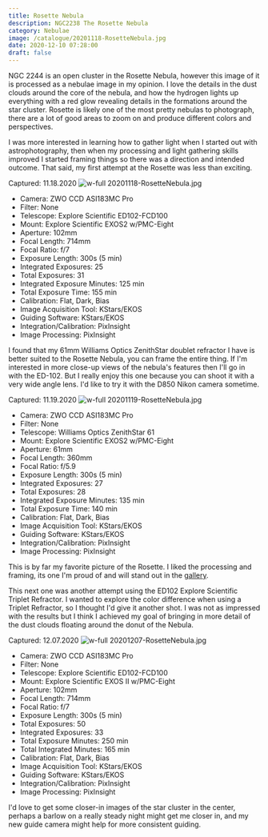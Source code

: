 ```yaml
---
title: Rosette Nebula
description: NGC2238 The Rosette Nebula
category: Nebulae
image: /catalogue/20201118-RosetteNebula.jpg
date: 2020-12-10 07:28:00
draft: false
---
```


NGC 2244 is an open cluster in the Rosette Nebula, however this image of it is processed as a nebulae image in my opinion. I love the details in the dust clouds around the core of the nebula, and how the hydrogen lights up everything with a red glow revealing details in the formations around the star cluster. Rosette is likely one of the most pretty nebulas to photograph, there are a lot of good areas to zoom on and produce different colors and perspectives.

I was more interested in learning how to gather light when I started out with astrophotography, then when my processing and light gathering skills improved I started framing things so there was a direction and intended outcome. That said, my first attempt at the Rosette was less than exciting.  
  
Captured: 11.18.2020
![w-full 20201118-RosetteNebula.jpg](/catalogue/20201118-RosetteNebula.jpg)  
  
* Camera: ZWO CCD ASI183MC Pro
* Filter: None
* Telescope: Explore Scientific ED102-FCD100
* Mount: Explore Scientific EXOS2 w/PMC-Eight
* Aperture: 102mm
* Focal Length: 714mm
* Focal Ratio: f/7
* Exposure Length: 300s (5 min)
* Integrated Exposures: 25
* Total Exposures: 31
* Integrated Exposure Minutes: 125 min
* Total Exposure Time: 155 min
* Calibration: Flat, Dark, Bias
* Image Acquisition Tool: KStars/EKOS
* Guiding Software: KStars/EKOS
* Integration/Calibration: PixInsight
* Image Processing: PixInsight  
  
I found that my 61mm Williams Optics ZenithStar doublet refractor I have is better suited to the Rosette Nebula, you can frame the entire thing. If I'm interested in more close-up views of the nebula's features then I'll go in with the ED-102. But I really enjoy this one because you can shoot it with a very wide angle lens. I'd like to try it with the D850 Nikon camera sometime.  
  
Captured: 11.19.2020
![w-full 20201119-RosetteNebula.jpg](/catalogue/20201119-RosetteNebula.jpg)  
  
* Camera: ZWO CCD ASI183MC Pro
* Filter: None
* Telescope: Williams Optics ZenithStar 61
* Mount: Explore Scientific EXOS2 w/PMC-Eight
* Aperture: 61mm
* Focal Length: 360mm
* Focal Ratio: f/5.9
* Exposure Length: 300s (5 min)
* Integrated Exposures: 27
* Total Exposures: 28
* Integrated Exposure Minutes: 135 min
* Total Exposure Time: 140 min
* Calibration: Flat, Dark, Bias
* Image Acquisition Tool: KStars/EKOS
* Guiding Software: KStars/EKOS
* Integration/Calibration: PixInsight
* Image Processing: PixInsight

This is by far my favorite picture of the Rosette. I liked the processing and framing, its one I'm proud of and will stand out in the [gallery](/gallery).  
  
This next one was another attempt using the ED102 Explore Scientific Triplet Refractor. I wanted to explore the color difference when using a Triplet Refractor, so I thought I'd give it another shot.  I was not as impressed with the results but I think I achieved my goal of bringing in more detail of the dust clouds floating around the donut of the Nebula.  

Captured: 12.07.2020
![w-full 20201207-RosetteNebula.jpg](/catalogue/20201207-RosetteNebula.jpg)  
  
* Camera: ZWO CCD ASI183MC Pro
* Filter: None
* Telescope: Explore Scientific ED102-FCD100
* Mount: Explore Scientific EXOS II w/PMC-Eight
* Aperture: 102mm
* Focal Length: 714mm
* Focal Ratio: f/7
* Exposure Length: 300s (5 min)
* Total Exposures: 50
* Integrated Exposures: 33
* Total Exposure Minutes: 250 min
* Total Integrated Minutes: 165 min
* Calibration: Flat, Dark, Bias
* Image Acquisition Tool: KStars/EKOS
* Guiding Software: KStars/EKOS
* Integration/Calibration: PixInsight
* Image Processing: PixInsight  
  
I'd love to get some closer-in images of the star cluster in the center, perhaps a barlow on a really steady night might get me closer in, and my new guide camera might help for more consistent guiding.
